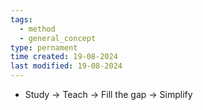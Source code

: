 ```yaml
---
tags:
  - method
  - general_concept
type: pernament
time created: 19-08-2024
last modified: 19-08-2024
---
```

- Study -> Teach -> Fill the gap -> Simplify